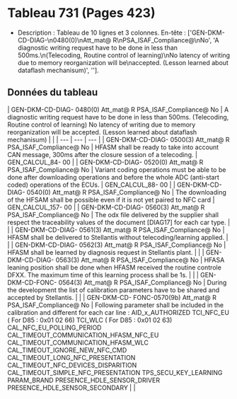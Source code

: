 # Tableau 731 (Pages 423)
- Description : Tableau de 10 lignes et 3 colonnes. En-tête : ['GEN-DKM-CD-DIAG-\n0480(0)\nAtt_mat@ R\nPSA_ISAF_Compliance@\nNo', 'A diagnostic writing request have to be done in less than 500ms.\n(Telecoding, Routine control of learning)\nNo latency of writing due to memory reorganization will be\naccepted. (Lesson learned about dataflash mechanisum)', ''].

## Données du tableau

| GEN-DKM-CD-DIAG-
0480(0)
Att_mat@ R
PSA_ISAF_Compliance@
No | A diagnostic writing request have to be done in less than 500ms.
(Telecoding, Routine control of learning)
No latency of writing due to memory reorganization will be
accepted. (Lesson learned about dataflash mechanisum) |  |
| --- | --- | --- |
| GEN-DKM-CD-DIAG-
0500(3)
Att_mat@ R
PSA_ISAF_Compliance@
No | HFASM shall be ready to take into account CAN message, 300ms
after the closure session of a telecoding. | GEN_CALCUL_84-
00 |
| GEN-DKM-CD-DIAG-
0520(0)
Att_mat@ R
PSA_ISAF_Compliance@
No | Variant coding operations must be able to be done after
downloading operations and before the whole ADC (anti-start
coded) operations of the ECUs. | GEN_CALCUL_88-
00 |
| GEN-DKM-CD-DIAG-
0540(0)
Att_mat@ R
PSA_ISAF_Compliance@
No | The downloading of the HFSAM shall be possible even if it is not
yet paired to NFC card | GEN_CALCUL_157-
00 |
| GEN-DKM-CD-DIAG-
0560(3)
Att_mat@ R
PSA_ISAF_Compliance@
No | The odx file delivered by the supplier shall respect the traceability
values of the document [DIAG17] for each car type. |  |
| GEN-DKM-CD-DIAG-
0561(3)
Att_mat@ R
PSA_ISAF_Compliance@
No | HFASM shall be delivered to Stellantis without telecoding/learning
applied. |  |
| GEN-DKM-CD-DIAG-
0562(3)
Att_mat@ R
PSA_ISAF_Compliance@
No | HFASM shall be learned by diagnosis request in Stellantis plant. |  |
| GEN-DKM-CD-DIAG-
0563(3)
Att_mat@ R
PSA_ISAF_Compliance@
No | HFASA leaning position shall be done when HFASM received the
routine controle DFXX. The maximum time of this learning process
shall be 1s. |  |
| GEN-DKM-CD-FONC-
0564(3)
Att_mat@ R
PSA_ISAF_Compliance@
No | During the development the list of calibration parameters have to be
shared and accepted by Stellantis. |  |
| GEN-DKM-CD-
FONC-0570(9b)
Att_mat@ R
PSA_ISAF_Compliance@
No | Following parameter shall be included in the calibration and different for
each car line :
AID_x_AUTHORIZED
TCI_NFC_EU ( For D85 : 0x01 02 66)
TCI_WLC ( For D85 : 0x01 02 63)
CAL_NFC_EU_POLLING_PERIOD
CAL_TIMEOUT_COMMUNICATION_HFASM_NFC_EU
CAL_TIMEOUT_COMMUNICATION_HFASM_WLC
CAL_TIMEOUT_IGNORE_NEW_NFC_CMD
CAL_TIMEOUT_LONG_NFC_PRESENTATION
CAL_TIMEOUT_NFC_DEVICES_DISPARITION
CAL_TIMEOUT_SIMPLE_NFC_PRESENTATION
TPS_SECU_KEY_LEARNING
PARAM_BRAND
PRESENCE_HDLE_SENSOR_DRIVER
PRESENCE_HDLE_SENSOR_SECONDARY |  |
